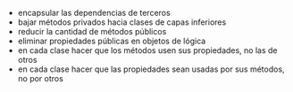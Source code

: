 - encapsular las dependencias de terceros
- bajar métodos privados hacia clases de capas inferiores
- reducir la cantidad de métodos públicos
- eliminar propiedades públicas en objetos de lógica
- en cada clase hacer que los métodos usen sus propiedades, no las de otros
- en cada clase hacer que las propiedades sean usadas por sus métodos, no por otros